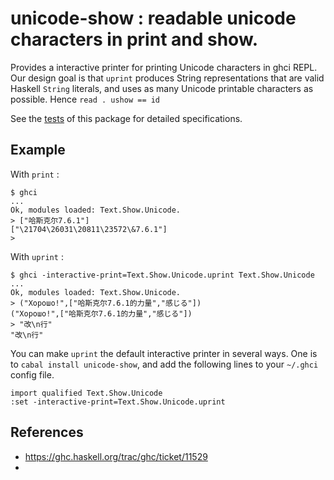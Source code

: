 # unicode-show : readable unicode characters in print and show.


Provides a interactive printer for printing Unicode characters in ghci REPL. Our design goal is that `uprint` produces String representations that are valid Haskell `String` literals, and uses as many Unicode printable characters as possible. Hence
`read . ushow == id`


See the [tests](https://github.com/nushio3/unicode-show/blob/master/test/Spec.hs) of this package for detailed specifications.

## Example

With `print` :

```
$ ghci
...
Ok, modules loaded: Text.Show.Unicode.
> ["哈斯克尔7.6.1"]
["\21704\26031\20811\23572\&7.6.1"]
>
```

With `uprint` :

```
$ ghci -interactive-print=Text.Show.Unicode.uprint Text.Show.Unicode
...
Ok, modules loaded: Text.Show.Unicode.
> ("Хорошо!",["哈斯克尔7.6.1的力量","感じる"])
("Хорошо!",["哈斯克尔7.6.1的力量","感じる"])
> "改\n行"
"改\n行"
```

You can make `uprint` the default interactive printer in several ways. One is to
`cabal install unicode-show`, and add the following lines to your `~/.ghci` config file.

```
import qualified Text.Show.Unicode
:set -interactive-print=Text.Show.Unicode.uprint
```


## References
* https://ghc.haskell.org/trac/ghc/ticket/11529
*
